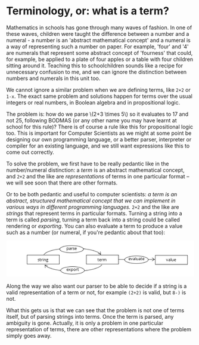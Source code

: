 # Terminology, or: what is a term?

Mathematics in schools has gone through many waves of fashion. In one of these waves, children were taught the difference between a number and a numeral - a number is an 'abstract mathematical concept' and a numeral is a way of representing such a number on paper. For example, 'four' and '4' are numerals that represent some abstract concept of 'fourness' that could, for example, be applied to a plate of four apples or a table with four children sitting around it. Teaching this to schoolchildren sounds like a recipe for unnecessary confusion to me, and we can ignore the distinction between numbers and numerals in this unit too. 

We cannot ignore a similar problem when we are defining terms, like `2+2` or `1-x`. The exact same problem and solutions happen for terms over the usual integers or real numbers, in Boolean algebra and in propositional logic.

The problem is: how do we parse \\(2+3 \times 5\\) so it evaluates to 17 and not 25, following BODMAS (or any other name you may have learnt at school for this rule)? There is of course a rule like this for propositional logic too. This is important for Computer Scientists as we might at some point be designing our own programming language, or a better parser, interpreter or compiler for an existing language, and we still want expressions like this to come out correctly.

To solve the problem, we first have to be really pedantic like in the number/numeral distinction: a _term_ is an abstract mathematical concept, and `2+2` and the like are _representations_ of terms in one particular format – we will see soon that there are other formats. 

Or to be both pedantic and useful to computer scientists: _a term is an abstract, structured mathematical concept that we can implement in various ways in different programming languages._ `2+2` and the like are _strings_ that represent terms in particular formats. Turning a string into a term is called _parsing_, turning a term back into a string could be called rendering or _exporting_. You can also evaluate a term to produce a value such as a number (or numeral, if you're pedantic about that too):

![diagram of term, string and value](../images/termstringvalue.png)

Along the way we also want our parser to be able to decide if a string is a valid representation of a term or not, for example `(2+2)` is valid, but `8-)` is not.

What this gets us is that we can see that the problem is not one of terms itself, but of parsing strings into terms. Once the term is parsed, any ambiguity is gone. Actually, it is only a problem in one particular representation of terms, there are other representations where the problem simply goes away.
